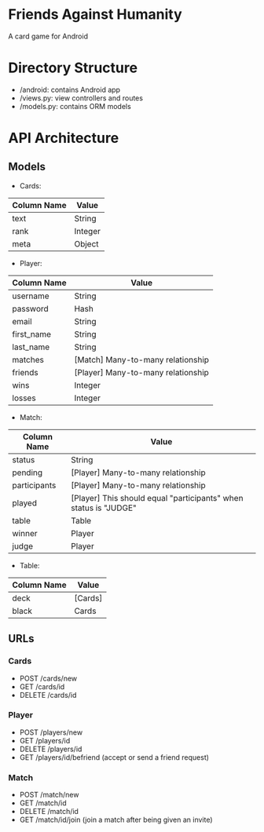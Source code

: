 # Friends Against Humanity
A card game for Android

# Directory Structure
- /android: contains Android app
- /views.py: view controllers and routes
- /models.py: contains ORM models

# API Architecture
## Models
- Cards:

|Column Name|Value
|-----------|-----------
|text       |String
|rank       |Integer
|meta       |Object

- Player:

|Column Name|Value
|-----------|-----------
|username   |String
|password   |Hash
|email      |String
|first_name |String
|last_name  |String   
|matches    |[Match] Many-to-many relationship
|friends    |[Player] Many-to-many relationship
|wins       |Integer
|losses     |Integer

- Match: 

|Column Name |Value
|------------|------------
|status      |String
|pending     |[Player] Many-to-many relationship
|participants|[Player] Many-to-many relationship
|played      |[Player] This should equal "participants" when status is "JUDGE"
|table       |Table
|winner      |Player
|judge       |Player

- Table:

|Column Name |Value
|------------|------------
|deck        |[Cards]
|black       |Cards


## URLs
### Cards
- POST /cards/new
- GET /cards/id
- DELETE /cards/id

### Player
- POST /players/new
- GET /players/id
- DELETE /players/id
- GET /players/id/befriend (accept or send a friend request)

### Match
- POST /match/new
- GET /match/id
- DELETE /match/id
- GET /match/id/join (join a match after being given an invite)

